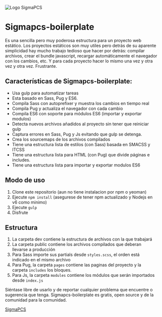 ![Logo SigmaPCS](https://sigmapcs.com.mx/images/logo.png)

# Sigmapcs-boilerplate

Es una sencilla pero muy poderosa estructura para un proyecto web estático.
Los proyectos estáticos son muy utiles pero detrás de su aparente simplicidad
hay mucho trabajo tedioso que hacer por detrás: compilar archivos, crear
el bundle javascript, recargar automáticamente el navegador con los cambios, etc.
Y para cada proyecto hacer lo mismo una vez y otra vez y otra vez. Frustrante.

## Características de Sigmapcs-boilerplate:

* Usa gulp para automatizar tareas
* Esta basado en Sass, Pug y ES6.
* Compila Sass con autoprefixer y muestra los cambios en tiempo real
* Compila Pug y actualiza el navegador con cada cambio
* Compila ES6 con soporte para módulos ES6 (importar y exportar modulos)
* Detecta nuevos archivos añadidos al proyecto sin tener que reiniciar gulp
* Captura errores en Sass, Pug y Js evitando que gulp se detenga.
* Crea los sourcemaps de los archivos compilados
* Tiene una estructura lista de estilos (con Sass) basada en SMACSS y ITCSS
* Tiene una estructura lista para HTML (con Pug) que divide páginas e includes.
* Tiene una estructura lista para importar y exportar modulos ES6

## Modo de uso

1. Clone este repositorio (aun no tiene instalacion por npm o yeoman)
2. Ejecute `npm install` (asegurese de tener npm actualizado y Nodejs en v6 como minimo)
3. Ejecute `gulp`
4. Disfrute

## Estructura

1. La carpeta dev contiene la estructura de archivos con la que trabajará
2. La carpeta public contiene los archivos compilados que deberan llevarse a producción
3. Para Sass importe sus partials desde `styles.scss`, el orden está indicado en el mismo archivo
4. Para Pug, la carpeta `pages` contiene las paginas del proyecto y la carpeta `includes` los bloques.
5. Para Js, la carpeta `modules` contiene los módulos que serán importados desde `index.js`

Siéntase libre de usarlo y de reportar cualquier problema que encuentre o sugerencia que tenga.
Sigmapcs-boilerplate es gratis, open source y de la comunidad para la comunidad.

[SigmaPCS](https://sigmapcs.com.mx)
